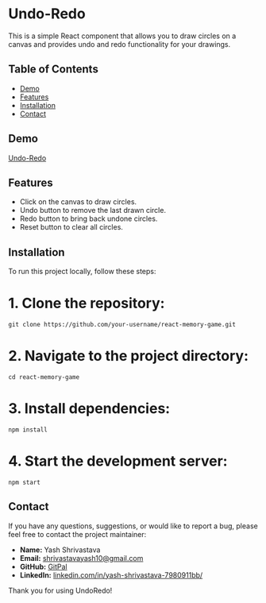 # Undo-Redo

This is a simple React component that allows you to draw circles on a canvas and provides undo and redo functionality for your drawings.

## Table of Contents

- [Demo](#demo)
- [Features](#features)
- [Installation](#installation)
- [Contact](#contact)

## Demo

[Undo-Redo](https://yashshrivastava10.github.io/undoRedo/)

## Features

- Click on the canvas to draw circles.
- Undo button to remove the last drawn circle.
- Redo button to bring back undone circles.
- Reset button to clear all circles.

## Installation

To run this project locally, follow these steps:

# 1. Clone the repository:
```
git clone https://github.com/your-username/react-memory-game.git
```

# 2. Navigate to the project directory:
```
cd react-memory-game
```

# 3. Install dependencies:
```
npm install
```

# 4. Start the development server:
```
npm start
```


## Contact

If you have any questions, suggestions, or would like to report a bug, please feel free to contact the project maintainer:

- **Name:** Yash Shrivastava
- **Email:** [shrivastavayash10@gmail.com](shrivastavayash10@gmail.com)
- **GitHub:** [GitPal](https://github.com/YashShrivastava10)
- **LinkedIn:** [linkedin.com/in/yash-shrivastava-7980911bb/](https://www.linkedin.com/in/yash-shrivastava-7980911bb/)

Thank you for using UndoRedo!
